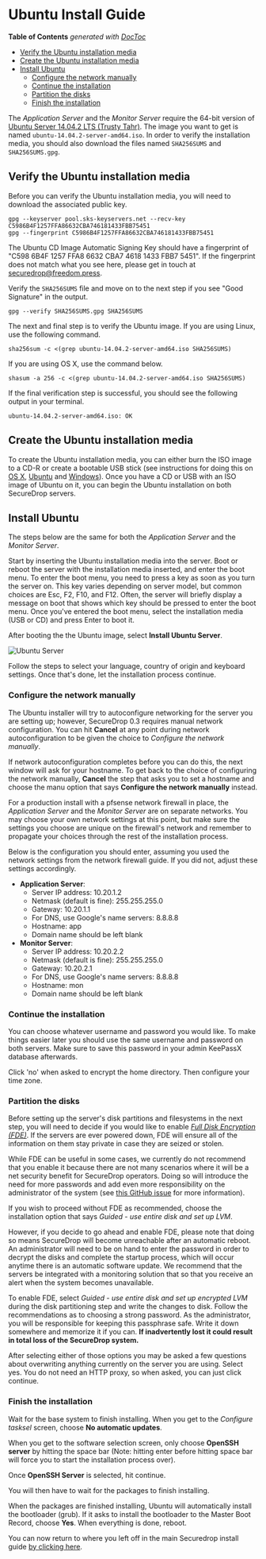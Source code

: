 # Ubuntu Install Guide

<!-- START doctoc generated TOC please keep comment here to allow auto update -->
<!-- DON'T EDIT THIS SECTION, INSTEAD RE-RUN doctoc TO UPDATE -->
**Table of Contents**  *generated with [DocToc](http://doctoc.herokuapp.com/)*

- [Verify the Ubuntu installation media](#verify-the-ubuntu-installation-media)
- [Create the Ubuntu installation media](#create-the-ubuntu-installation-media)
- [Install Ubuntu](#install-ubuntu)
  - [Configure the network manually](#configure-the-network-manually)
  - [Continue the installation](#continue-the-installation)
  - [Partition the disks](#partition-the-disks)
  - [Finish the installation](#finish-the-installation)

<!-- END doctoc generated TOC please keep comment here to allow auto update -->

The *Application Server* and the *Monitor Server* require the 64-bit version of [Ubuntu Server 14.04.2 LTS (Trusty Tahr)](http://releases.ubuntu.com/14.04.2/). The image you want to get is named `ubuntu-14.04.2-server-amd64.iso`. In order to verify the installation media, you should also download the files named `SHA256SUMS` and `SHA256SUMS.gpg`.

## Verify the Ubuntu installation media

Before you can verify the Ubuntu installation media, you will need to download the associated public key.

```
gpg --keyserver pool.sks-keyservers.net --recv-key C5986B4F1257FFA86632CBA746181433FBB75451
gpg --fingerprint C5986B4F1257FFA86632CBA746181433FBB75451
```

The Ubuntu CD Image Automatic Signing Key should have a fingerprint of "C598 6B4F 1257 FFA8 6632  CBA7 4618 1433 FBB7 5451". If the fingerprint does not match what you see here, please get in touch at securedrop@freedom.press.

Verify the `SHA256SUMS` file and move on to the next step if you see "Good Signature" in the output.

```
gpg --verify SHA256SUMS.gpg SHA256SUMS
```

The next and final step is to verify the Ubuntu image. If you are using Linux, use the following command.

```
sha256sum -c <(grep ubuntu-14.04.2-server-amd64.iso SHA256SUMS)
```

If you are using OS X, use the command below.

```
shasum -a 256 -c <(grep ubuntu-14.04.2-server-amd64.iso SHA256SUMS)
```

If the final verification step is successful, you should see the following output in your terminal.

```
ubuntu-14.04.2-server-amd64.iso: OK
```

## Create the Ubuntu installation media

To create the Ubuntu installation media, you can either burn the ISO image to a CD-R or create a bootable USB stick (see instructions for doing this on [OS X](http://www.ubuntu.com/download/desktop/create-a-usb-stick-on-mac-osx), [Ubuntu](http://www.ubuntu.com/download/desktop/create-a-usb-stick-on-ubuntu) and [Windows](http://www.ubuntu.com/download/desktop/create-a-usb-stick-on-windows)). Once you have a CD or USB with an ISO image of Ubuntu on it, you can begin the Ubuntu installation on both SecureDrop servers.

## Install Ubuntu

The steps below are the same for both the *Application Server* and the *Monitor Server*.

Start by inserting the Ubuntu installation media into the server. Boot or reboot the server with the installation media inserted, and enter the boot menu. To enter the boot menu, you need to press a key as soon as you turn the server on. This key varies depending on server model, but common choices are Esc, F2, F10, and F12. Often, the server will briefly display a message on boot that shows which key should be pressed to enter the boot menu. Once you've entered the boot menu, select the installation media (USB or CD) and press Enter to boot it.

After booting the the Ubuntu image, select **Install Ubuntu Server**.

![Ubuntu Server](/docs/images/install/ubuntu_server.png)

Follow the steps to select your language, country of origin and keyboard settings. Once that's done, let the installation process continue.

### Configure the network manually

The Ubuntu installer will try to autoconfigure networking for the server you are setting up; however, SecureDrop 0.3 requires manual network configuration. You can hit **Cancel** at any point during network autoconfiguration to be given the choice to *Configure the network manually*. 

If network autoconfiguration completes before you can do this, the next window will ask for your hostname. To get back to the choice of configuring the network manually, **Cancel** the step that asks you to set a hostname and choose the manu option that says **Configure the network manually** instead.

For a production install with a pfsense network firewall in place, the *Application Server* and the *Monitor Server* are on separate networks. You may choose your own network settings at this point, but make sure the settings you choose are unique on the firewall's network and remember to propagate your choices through the rest of the installation process.

Below is the configuration you should enter, assuming you used the network settings from the network firewall guide. If you did not, adjust these settings accordingly.

* **Application Server**:
    * Server IP address: 10.20.1.2
    * Netmask (default is fine): 255.255.255.0
    * Gateway: 10.20.1.1
    * For DNS, use Google's name servers: 8.8.8.8
    * Hostname: app
    * Domain name should be left blank
* **Monitor Server**:
    * Server IP address: 10.20.2.2
    * Netmask (default is fine): 255.255.255.0
    * Gateway: 10.20.2.1
    * For DNS, use Google's name servers: 8.8.8.8
    * Hostname: mon
    * Domain name should be left blank

### Continue the installation

You can choose whatever username and password you would like. To make things easier later you should use the same username and password on both servers. Make sure to save this password in your admin KeePassX database afterwards.

Click 'no' when asked to encrypt the home directory. Then configure your time zone.

### Partition the disks

Before setting up the server's disk partitions and filesystems in the next step, you will need to decide if you would like to enable [*Full Disk Encryption (FDE)*](https://www.eff.org/deeplinks/2012/11/privacy-ubuntu-1210-full-disk-encryption). If the servers are ever powered down, FDE will ensure all of the information on them stay private in case they are seized or stolen. 

While FDE can be useful in some cases, we currently do not recommend that you enable it because there are not many scenarios where it will be a net security benefit for SecureDrop operators. Doing so will introduce the need for more passwords and add even more responsibility on the administrator of the system (see [this GitHub issue](https://github.com/freedomofpress/securedrop/issues/511#issuecomment-50823554) for more information). 

If you wish to proceed without FDE as recommended, choose the installation option that says *Guided - use entire disk and set up LVM*.

However, if you decide to go ahead and enable FDE, please note that doing so means SecureDrop will become unreachable after an automatic reboot. An administrator will need to be on hand to enter the password in order to decrypt the disks and complete the startup process, which will occur anytime there is an automatic software update. We recommend that the servers be integrated with a monitoring solution that so that you receive an alert when the system becomes unavailable.

To enable FDE, select *Guided - use entire disk and set up encrypted LVM* during the disk partitioning step and write the changes to disk. Follow the recommendations as to choosing a strong password. As the administrator, you will be responsible for keeping this passphrase safe. Write it down somewhere and memorize it if you can. **If inadvertently lost it could result in total loss of the SecureDrop system.**

After selecting either of those options you may be asked a few questions about overwriting anything currently on the server you are using. Select yes. You do not need an HTTP proxy, so when asked, you can just click continue.

### Finish the installation

Wait for the base system to finish installing. When you get to the *Configure tasksel* screen, choose **No automatic updates**.

When you get to the software selection screen, only choose **OpenSSH server** by hitting the space bar (Note: hitting enter before hitting space bar will force you to start the installation process over). 

Once **OpenSSH Server** is selected, hit continue. 

You will then have to wait for the packages to finish installing.

When the packages are finished installing, Ubuntu will automatically install the bootloader (grub). If it asks to install the bootloader to the Master Boot Record, choose **Yes**. When everything is done, reboot.

You can now return to where you left off in the main Securedrop install guide [by clicking here](/docs/install.md#install-securedrop). 
